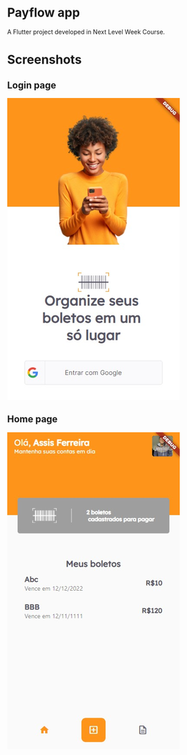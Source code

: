 # Payflow app

A Flutter project developed in Next Level Week Course.

# Screenshots
## Login page
![Login Page](/screenshots/login_screenshot.jpg)

## Home page
![Login Page](/screenshots/home_screenshot.jpg)
